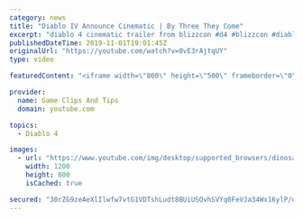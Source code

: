 ```yaml
---
category: news
title: "Diablo IV Announce Cinematic | By Three They Come"
excerpt: "diablo 4 cinematic trailer from blizzcon #d4 #blizzcon #diablo."
publishedDateTime: 2019-11-01T19:01:45Z
originalUrl: "https://youtube.com/watch?v=0vE3rAjtqUY"
type: video

featuredContent: "<iframe width=\"800\" height=\"500\" frameborder=\"0\" src=\"https://www.youtube.com/embed/0vE3rAjtqUY\" allow=\"accelerometer; autoplay; encrypted-media; gyroscope; picture-in-picture\" allowfullscreen></iframe>"

provider:
  name: Game Clips And Tips
  domain: youtube.com

topics:
  - Diablo 4

images:
  - url: "https://www.youtube.com/img/desktop/supported_browsers/dinosaur.png"
    width: 1200
    height: 800
    isCached: true

secured: "30rZG9zeAeXlIlwfw7vtG1VDTshLudt8BUiUSOvhSVYq0FeVJa34Wx16ylP/ddSpvB2ZmUvr3tzxsEEXjmZ3t769LUKqyd4qnKbisVkIK9PAG1sUX2+8Hfh9EOTZ3aN+1/gPm4nL/0Tq6dDBzlpGY7UOrI6KFwXLRT52Tf6+Kcxhda+bfMRVzRIsJ0rHFxfLnYcVH45FwSIx+lHr6IBL0oRPThW2lDNKmM3Pf0NsmLwEfFjitUdpS9yWVpJTh1VzzxgFTq+3kDoPt3lkza7JbLYLJmdRh0EbHxLPfsZoTmyn/3D1WYmYXiD1MZkasGevMTLPleEfTJ5uft1H/ss3CyKWYWg3D6vQYmYqkrw6eZ5SEvFe4h3vi7TTTnxFdhRwPwmDd6dvfWzRA/XsW43JpQ==;VUdHL9AAwDS0Kv/W19IWhg=="
---
```


